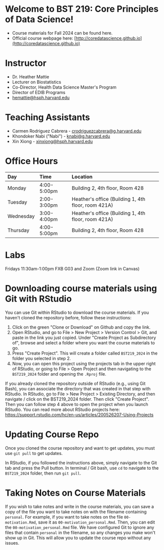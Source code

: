 # Welcome to BST 219: Core Principles of Data Science! 

* Course materials for Fall 2024 can be found here. 
* Official course webpage here: [http://coredatascience.github.io](http://coredatascience.github.io)

# Instructor
* Dr. Heather Mattie
* Lecturer on Biostatistics
* Co-Director, Health Data Science Master's Program
* Director of EDIB Programs
* hemattie@hsph.harvard.edu

# Teaching Assistants
* Carmen Rodriguez Cabrera - crodriguezcabrera@g.harvard.edu
* Khondoker Nabi ("Nabi") - knabi@g.harvard.edu
* Xin Xiong - xinxiong@hsph.harvard.edu


# Office Hours

| Day      | Time | Location     |
| :---     |    :----   |    :--- |
| Monday   | 4:00-5:00pm  | Building 2, 4th floor, Room 428 |
| Tuesday  | 2:00-3:00pm  | Heather's office (Building 1, 4th floor, room 421A) |
| Wednesday | 3:00-4:00pm | Heather's office (Building 1, 4th floor, room 421A) |
| Thursday  | 4:00-5:00pm | Building 2, 4th floor, Room 428 |

# Labs
Fridays 11:30am-1:00pm FXB G03 and Zoom (Zoom link in Canvas)

# Downloading course materials using Git with RStudio

You can use Git within RStudio to download the course materials. If you
haven't cloned the repository before, follow these instructions:

1. Click on the green "Clone or Download" on Github and copy the link.
2. Open RStudio, and go to File > New Project > Version Control > Git,
and paste in the link you just copied. Under "Create Project as
Subdirectory of", browse and select a folder where you want the course
materials to go.
3. Press "Create Project". This will create a folder called `BST219_2024`
in the folder you selected in step 2.
4. Now, you can open this project using the projects tab in the upper
right of RStudio, or going to File > Open Project and then navigating
to the `BST219_2024` folder and opening the `.Rproj` file.

If you already cloned the repository outside of RStudio (e.g., using
Git Bash), you can associate the directory that was created in that
step with RStudio. In RStudio, go to File > New Project > Existing Directory, and then navigate / click on the BST219_2024 folder. Then click
"Create Project". Then you can follow step 4 above to open the project
when you launch RStudio. You can read more about RStudio projects here:
https://support.rstudio.com/hc/en-us/articles/200526207-Using-Projects

# Updating Course Repo

Once you cloned the course repository and want to get updates, you must
use `git pull` to get updates.

In RStudio, if you followed the instructions above, simply navigate
to the Git tab and press the Pull button. In terminal / Git bash, use
`cd` to navigate to the `BST219_2024` folder, then run `git pull`.


# Taking Notes on Course Materials

If you wish to take notes and write in the course materials, you can
save a copy of the file you want to take notes on with the filename
containing `personal`. For example, if you want to take notes on the
file `00-motivation.Rmd`, save it as `00-motivation_personal.Rmd`. Then,
you can edit the `00-motivation_personal.Rmd` file. We have configured
Git to ignore any files that contain `personal` in the filename, so any changes you make won't show up in Git. This will
allow you to update the course repo without any issues.
